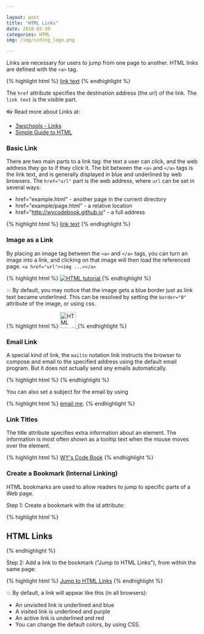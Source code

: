 ```yaml
---

layout: post
title: "HTML Links"
date: 2018-03-30
categories: HTML
img: /img/coding_logo.png

---
```


Links are necessary for users to jump from one page to another. HTML links are defined with the `<a>` tag.

{% highlight html %}
  <a href="url">link text</a>
{% endhighlight %}

The `href` attribute specifies the destination address (the url) of the link. The `link text` is the visible part.

👓 Read more about Links at:

- [3wschools - Links](https://www.w3schools.com/html/html_links.asp)
- [Simple Guide to HTML](http://www.simplehtmlguide.com/linking.php)



### Basic Link

There are two main parts to a link tag: the text a user can click, and the web address they go to if they click it. The bit between the `<a>` and `</a>` tags is the link text, and is generally displayed in blue and underlined by web browsers. The `href="url"` part is the web address, where `url` can be set in several ways:

- href="example.html" - another page in the current directory
- href="example/page.html" - a relative location
- href="http://wycodebook.github.io" - a full address

{% highlight html %}
  <a href="url">link text</a>
{% endhighlight %}

### Image as a Link

By placing an image tag between the `<a>` and `</a>` tags, you can turn an image into a link, and clicking on that image will then load the referenced page. `<a href="url"><img ...></a>`

{% highlight html %}
  <a href="default.asp">
    <img src="smiley.gif" alt="HTML tutorial">
  </a>
{% endhighlight %}

💥 By default, you may notice that the image gets a blue border just as link text became underlined. This can be resolved by setting the `border="0"` attribute of the image, or using css.

{% highlight html %}
  <a href="default.asp">
    <img src="smiley.gif" alt="HTML tutorial" style="width:42px;height:42px;border:0;">
  </a>
{% endhighlight %}

### Email Link

A special kind of link, the `mailto` notation link instructs the browser to compose and email to the specified address using the default email program. But it does not actually send any emails automatically.

{% highlight html %}
  <a href="mailto:email"></a>
{% endhighlight %}

You can also set a subject for the email by using

{% highlight html %}
  <a href="mailto:xyz@sample.com?Subject=Links">email me</a>.
{% endhighlight %}

### Link Titles

The title attribute specifies extra information about an element. The information is most often shown as a tooltip text when the mouse moves over the element.

{% highlight html %}
  <a href="https://wycodebook.github.io" title="Go To WY's Code Book">WY's Code Book</a>
{% endhighlight %}

### Create a Bookmark (Internal Linking)

HTML bookmarks are used to allow readers to jump to specific parts of a Web page.

Step 1: Create a bookmark with the id attribute:

{% highlight html %}
  <h2 id="link">HTML Links</h2>
{% endhighlight %}

Step 2: Add a link to the bookmark ("Jump to HTML Links"), from within the same page:

{% highlight html %}
  <a href="#link">Jump to HTML Links</a>
{% endhighlight %}

💥 By default, a link will appear like this (in all browsers):

- An unvisited link is underlined and blue
- A visited link is underlined and purple
- An active link is underlined and red
- You can change the default colors, by using CSS.
